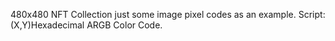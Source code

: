 480x480 NFT Collection
just some image pixel codes as an example.
Script: (X,Y)Hexadecimal ARGB Color Code.

